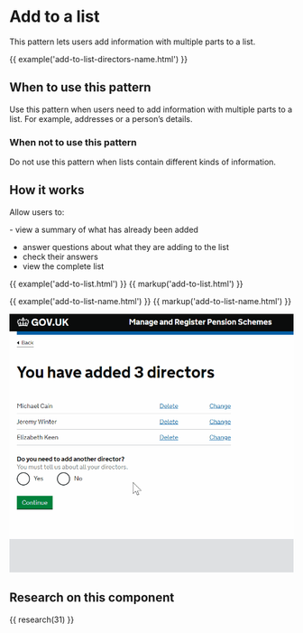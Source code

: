 # Add to a list

This pattern lets users add information with multiple parts to a list.

{{ example('add-to-list-directors-name.html') }}

## When to use this pattern

Use this pattern when users need to add information with multiple parts to a list. For example, addresses or a person’s details.

### ​​​​When not to use this pattern

Do not use this pattern when lists contain different kinds of information.

## How it works

Allow users to:

​​- view a summary of what has already been added
- answer questions about what they are adding to the list
- check their answers
- view the complete list

{{ example('add-to-list.html') }}
{{ markup('add-to-list.html') }}

{{ example('add-to-list-name.html') }}
{{ markup('add-to-list-name.html') }}

![Animated example of add to a list pattern that includes asking for name, date of birth, National Insurance number, Unique Taxpayer Reference, and letting you check your answers.](./add-to-a-list.gif)

## Research on this component

{{ research(31) }}